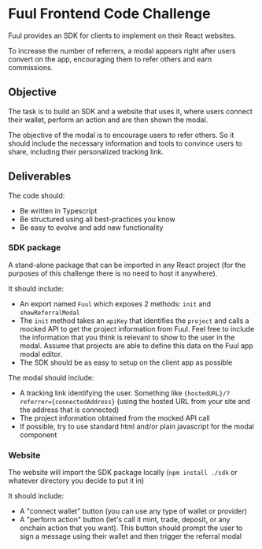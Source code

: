 # Fuul Frontend Code Challenge

Fuul provides an SDK for clients to implement on their React websites. 

To increase the number of referrers, a modal appears right after users convert on the app, encouraging them to refer others and earn commissions.

## Objective

The task is to build an SDK and a website that uses it, where users connect their wallet, perform an action and are then shown the modal.

The objective of the modal is to encourage users to refer others. So it should include the necessary information and tools to convince users to share, including their personalized tracking link.

## Deliverables

The code should:
* Be written in Typescript
* Be structured using all best-practices you know
* Be easy to evolve and add new functionality

### SDK package
A stand-alone package that can be imported in any React project (for the purposes of this challenge there is no need to host it anywhere).

It should include:
* An export named `Fuul` which exposes 2 methods: `init` and `showReferralModal`
* The `init` method takes an `apiKey` that identifies the `project` and calls a mocked API to get the project information from Fuul. Feel free to include the information that you think is relevant to show to the user in the modal. Assume that projects are able to define this data on the Fuul app modal editor.
* The SDK should be as easy to setup on the client app as possible

The modal should include:
* A tracking link identifying the user. Something like `{hostedURL}/?referrer={connectedAddress}` (using the hosted URL from your site and the address that is connected)
* The project information obtained from the mocked API call
* If possible, try to use standard html and/or plain javascript for the modal component
  
### Website
The website will import the SDK package locally (`npm install ./sdk` or whatever directory you decide to put it in)

It should include:
* A "connect wallet" button (you can use any type of wallet or provider)
* A "perform action" button (let's call it mint, trade, deposit, or any onchain action that you want). This button should prompt the user to sign a message using their wallet and then trigger the referral modal
